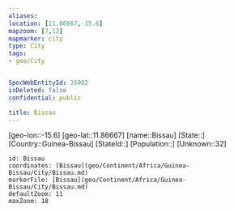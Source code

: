 ```yaml
---
aliases: 
location: [11.86667,-15.6]
mapzoom: [7,12] 
mapmarker: city 
type: City
tags:
- geo/City


SpocWebEntityId: 35982
isDeleted: false
confidential: public

title: Bissau
---
```

[geo-lon::-15.6]
[geo-lat::11.86667]
[name::Bissau]
[State::]
[Country::Guinea-Bissau]
[StateId::]
[Population::]
[Unknown::32]


```leaflet
id: Bissau
coordinates: [Bissau](geo/Continent/Africa/Guinea-Bissau/City/Bissau.md)
markerFile: [Bissau](geo/Continent/Africa/Guinea-Bissau/City/Bissau.md)
defaultZoom: 11 
maxZoom: 18
```


